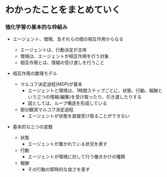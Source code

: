 # わかったことをまとめていく

### 強化学習の基本的な枠組み
+ エージェント、環境、及それらの間の相互作用からなる
	+ エージェントは、行動決定が主体
	+ 環境は、エージェントが相互作用を行う対象
	+ 相互作用とは、情報の受け渡しを行うこと
+ 相互作用の数理モデル
	+ マルコフ決定過程(MDP)が基本
		+ エージェントと環境は、1時間ステップごとに、状態、行動、報酬という三つの情報(編集)を受け取ったり、引き渡したりする
		+ 図としては、ループ構造を形成している
	+ 部分観測マルコフ決定過程
		+ エージェントが状態を直接受け取ることができない

+ 基本的な三つの変数
	+ 状態
		+ エージェントが置かれている状況を表す
	+ 行動
		+ エージェントが環境に対して行う働きかけの種類
	+ 報酬
		+ その行動の即時的な良さを表す

